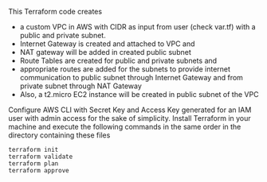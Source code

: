 This Terraform code creates 
- a custom VPC in AWS with CIDR as input from user (check var.tf) with a public and private subnet.
- Internet Gateway is created and attached to VPC and
- NAT gateway will be added in created public subnet
- Route Tables are created for public and private subnets and
- appropriate routes are added for the subnets to provide internet communication to public subnet through Internet Gateway and from private subnet through NAT Gateway
- Also, a t2.micro EC2 instance will be created in public subnet of the VPC

Configure AWS CLI with Secret Key and Access Key generated for an IAM user with admin access for the sake of simplicity.
Install Terraform in your machine and execute the following commands in the same order in the directory containing these files
```
terraform init
terraform validate
terraform plan
terraform approve
```
